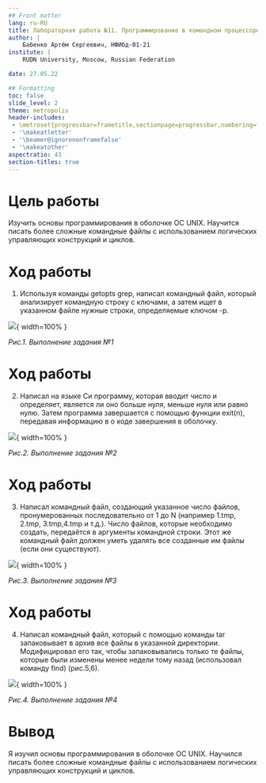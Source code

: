 ```yaml
---
## Front matter
lang: ru-RU
title: Лабораторная работа №11. Программирование в командном процессоре ОС UNIX. Ветвления и циклы
author: |
	Бабенко Артём Сергеевич, НФИбд-01-21
institute: |
	RUDN University, Moscow, Russian Federation

date: 27.05.22

## Formatting
toc: false
slide_level: 2
theme: metropolis
header-includes: 
 - \metroset{progressbar=frametitle,sectionpage=progressbar,numbering=fraction}
 - '\makeatletter'
 - '\beamer@ignorenonframefalse'
 - '\makeatother'
aspectratio: 43
section-titles: true
---
```


# Цель работы

Изучить основы программирования в оболочке ОС UNIX. Научится писать более сложные командные файлы с использованием логических управляющих конструкций и циклов.

# Ход работы

1. Используя команды getopts grep, написал командный файл, который анализирует командную строку с ключами, а затем ищет в указанном файле нужные строки, определяемые ключом -p.

![](image/2022-05-27%20(2).png){ width=100% }

*Рис.1. Выполнение задания №1*

# Ход работы

2. Написал на языке Си программу, которая вводит число и определяет, является ли оно больше нуля, меньше нуля или равно нулю. Затем программа завершается с помощью функции exit(n), передавая информацию в о коде завершения в оболочку.

![](image/2022-05-27%20(4).png){ width=100% }

*Рис.2. Выполнение задания №2*

# Ход работы

3. Написал командный файл, создающий указанное число файлов, пронумерованных последовательно от 1 до N (например 1.tmp, 2.tmp, 3.tmp,4.tmp и т.д.). Число файлов, которые необходимо создать, передаётся в аргументы командной строки. Этот же командный файл должен уметь удалять все созданные им файлы (если они существуют).

![](image/2022-05-27%20(6).png){ width=100% }

*Рис.3. Выполнение задания №3*

# Ход работы

4. Написал командный файл, который с помощью команды tar запаковывает в архив все файлы в указанной директории. Модифицировал его так, чтобы запаковывались только те файлы, которые были изменены менее недели тому назад (использовал команду find) (рис.5,6).

![](image/2022-05-27%20(9).png){ width=100% }

*Рис.4. Выполнение задания №4*

# Вывод

Я изучил основы программирования в оболочке ОС UNIX. Научился писать более сложные командные файлы с использованием логических управляющих конструкций и циклов.